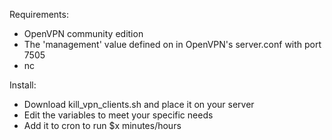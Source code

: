 Requirements: 

- OpenVPN community edition
- The 'management' value defined on in OpenVPN's server.conf with port 7505
- nc

Install: 
- Download kill_vpn_clients.sh and place it on your server
- Edit the variables to meet your specific needs
- Add it to cron to run $x minutes/hours

